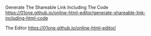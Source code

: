 Generate The Shareable Link Including The Code
https://01one.github.io/online-html-editor/generate-shareable-link-including-html-code

The Editor
https://01one.github.io/online-html-editor/
